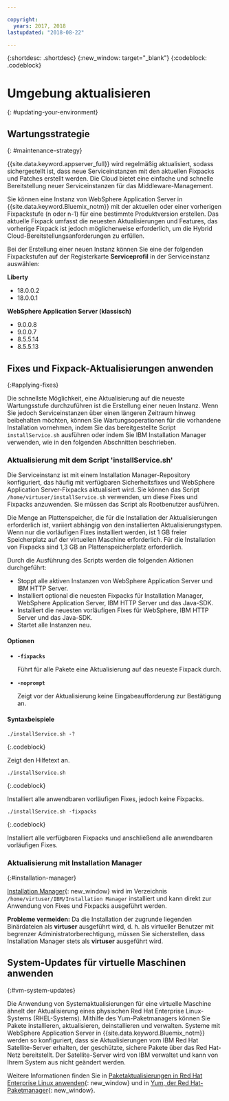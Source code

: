 ```yaml
---

copyright:
  years: 2017, 2018
lastupdated: "2018-08-22"

---
```


{:shortdesc: .shortdesc}
{:new_window: target="_blank"}
{:codeblock: .codeblock}

# Umgebung aktualisieren
{: #updating-your-environment}

## Wartungsstrategie
{: #maintenance-strategy}

{{site.data.keyword.appserver_full}} wird regelmäßig aktualisiert, sodass sichergestellt ist, dass neue Serviceinstanzen mit den aktuellen Fixpacks und Patches erstellt werden. Die Cloud bietet eine einfache und schnelle Bereitstellung neuer Serviceinstanzen für das Middleware-Management.

Sie können eine Instanz von WebSphere Application Server in {{site.data.keyword.Bluemix_notm}} mit der aktuellen oder einer vorherigen Fixpackstufe (n oder n-1) für eine bestimmte Produktversion erstellen. Das aktuelle Fixpack umfasst die neuesten Aktualisierungen und Features, das vorherige Fixpack ist jedoch möglicherweise erforderlich, um die Hybrid Cloud-Bereitstellungsanforderungen zu erfüllen.

Bei der Erstellung einer neuen Instanz können Sie eine der folgenden Fixpackstufen auf der Registerkarte **Serviceprofil** in der Serviceinstanz auswählen:

**Liberty**
  * 18.0.0.2
  * 18.0.0.1

**WebSphere Application Server (klassisch)**
  * 9.0.0.8
  * 9.0.0.7
  * 8.5.5.14
  * 8.5.5.13

## Fixes und Fixpack-Aktualisierungen anwenden
{:#applying-fixes}

Die schnellste Möglichkeit, eine Aktualisierung auf die neueste Wartungsstufe durchzuführen ist die Erstellung einer neuen Instanz. Wenn Sie jedoch Serviceinstanzen über einen längeren Zeitraum hinweg beibehalten möchten, können Sie Wartungsoperationen für die vorhandene Installation vornehmen, indem Sie das bereitgestellte Script `installService.sh` ausführen oder indem Sie IBM Installation Manager verwenden, wie in den folgenden Abschnitten beschrieben.

### Aktualisierung mit dem Script 'installService.sh'

Die Serviceinstanz ist mit einem Installation Manager-Repository konfiguriert, das häufig mit verfügbaren Sicherheitsfixes und WebSphere Application Server-Fixpacks aktualisiert wird. Sie können das Script `/home/virtuser/installService.sh` verwenden, um diese Fixes und Fixpacks anzuwenden. Sie müssen das Script als Rootbenutzer ausführen.

Die Menge an Plattenspeicher, die für die Installation der Aktualisierungen erforderlich ist, variiert abhängig von den installierten Aktualisierungstypen. Wenn nur die vorläufigen Fixes installiert werden, ist 1 GB freier Speicherplatz auf der virtuellen Maschine erforderlich. Für die Installation von Fixpacks sind 1,3 GB an Plattenspeicherplatz erforderlich.

Durch die Ausführung des Scripts werden die folgenden Aktionen durchgeführt:

* Stoppt alle aktiven Instanzen von WebSphere Application Server und IBM HTTP Server.
* Installiert optional die neuesten Fixpacks für Installation Manager, WebSphere Application Server, IBM HTTP Server und das Java-SDK.
* Installiert die neuesten vorläufigen Fixes für WebSphere, IBM HTTP Server und das Java-SDK.
* Startet alle Instanzen neu.

#### Optionen
* **`-fixpacks`**

    Führt für alle Pakete eine Aktualisierung auf das neueste Fixpack durch.
* **`-noprompt`**

    Zeigt vor der Aktualisierung keine Eingabeaufforderung zur Bestätigung an.

#### Syntaxbeispiele

```
./installService.sh -?
```
{:.codeblock}

Zeigt den Hilfetext an.


```
./installService.sh
```
{:.codeblock}

Installiert alle anwendbaren vorläufigen Fixes, jedoch keine Fixpacks.


```
./installService.sh -fixpacks
```
{:.codeblock}

Installiert alle verfügbaren Fixpacks und anschließend alle anwendbaren vorläufigen Fixes.

### Aktualisierung mit Installation Manager
{:#installation-manager}

[Installation Manager](http://www.ibm.com/support/knowledgecenter/SSDV2W_1.8.3/com.ibm.cic.agent.ui.doc/helpindex_imic.html){: new_window} wird im Verzeichnis `/home/virtuser/IBM/Installation Manager` installiert und kann direkt zur Anwendung von Fixes und Fixpacks ausgeführt werden.

**Probleme vermeiden:** Da die Installation der zugrunde liegenden Binärdateien als **virtuser** ausgeführt wird, d. h. als virtueller Benutzer mit begrenzer Administratorberechtigung, müssen Sie sicherstellen, dass Installation Manager stets als **virtuser** ausgeführt wird.

## System-Updates für virtuelle Maschinen anwenden
{:#vm-system-updates}

Die Anwendung von Systemaktualisierungen für eine virtuelle Maschine ähnelt der Aktualisierung eines physischen Red Hat Enterprise Linux-Systems (RHEL-Systems). Mithilfe des Yum-Paketmanagers können Sie Pakete installieren, aktualisieren, deinstallieren und verwalten. Systeme mit WebSphere Application Server in {{site.data.keyword.Bluemix_notm}} werden so konfiguriert, dass sie Aktualisierungen vom IBM Red Hat Satellite-Server erhalten, der geschützte, sichere Pakete über das Red Hat-Netz bereitstellt. Der Satellite-Server wird von IBM verwaltet und kann von Ihrem System aus nicht geändert werden.

Weitere Informationen finden Sie in [Paketaktualisierungen in Red Hat Enterprise Linux anwenden](https://access.redhat.com/articles/11258#rhel6){: new_window} und in [Yum, der Red Hat-Paketmanager](https://access.redhat.com/documentation/en-US/Red_Hat_Enterprise_Linux/6/html/Deployment_Guide/ch-yum.html){: new_window}.
